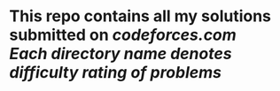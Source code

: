 <h1> This repo contains all my solutions submitted on <em>codeforces.com<em> <br>
Each directory name denotes difficulty rating of problems</h1>
